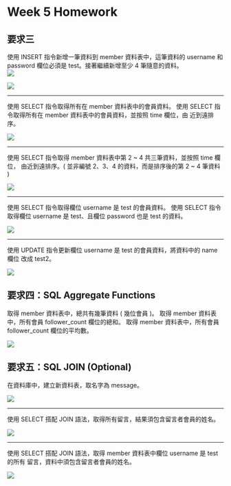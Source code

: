# Week 5 Homework

## 要求三

使用 INSERT 指令新增一筆資料到 member 資料表中，這筆資料的 username 和
password 欄位必須是 test。接著繼續新增至少 4 筆隨意的資料。
<br>
![](https://i.imgur.com/cfUvoCr.png)

![](https://i.imgur.com/ejpxqQ1.png)

<hr>

使用 SELECT 指令取得所有在 member 資料表中的會員資料。
使用 SELECT 指令取得所有在 member 資料表中的會員資料，並按照 time 欄位，由
近到遠排序。

![](https://i.imgur.com/0VJitqP.png)

<hr>

使用 SELECT 指令取得 member 資料表中第 2 ~ 4 共三筆資料，並按照 time 欄位，
由近到遠排序。( 並非編號 2、3、4 的資料，而是排序後的第 2 ~ 4 筆資料 )

![](https://i.imgur.com/kLMywlG.png)

<hr>

使用 SELECT 指令取得欄位 username 是 test 的會員資料。
使用 SELECT 指令取得欄位 username 是 test、且欄位 password 也是 test 的資料。

![](https://i.imgur.com/T70JBCr.png)

<hr>

使用 UPDATE 指令更新欄位 username 是 test 的會員資料，將資料中的 name 欄位
改成 test2。

![](https://i.imgur.com/5rJxq7a.png)

## 要求四：SQL Aggregate Functions

取得 member 資料表中，總共有幾筆資料 ( 幾位會員 )。
取得 member 資料表中，所有會員 follower_count 欄位的總和。
取得 member 資料表中，所有會員 follower_count 欄位的平均數。

![](https://i.imgur.com/8R8Yyn4.png)

## 要求五：SQL JOIN (Optional)

在資料庫中，建立新資料表，取名字為 message。

![](https://i.imgur.com/wxidMiK.png)

<hr>

使用 SELECT 搭配 JOIN 語法，取得所有留言，結果須包含留言者會員的姓名。

![](https://i.imgur.com/LwBVp8x.png)

<HR>

使用 SELECT 搭配 JOIN 語法，取得 member 資料表中欄位 username 是 test 的所有
留言，資料中須包含留言者會員的姓名。

![](https://i.imgur.com/88cfP91.png)
